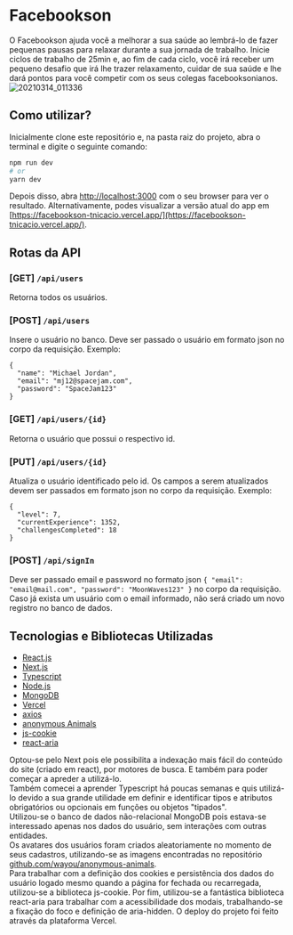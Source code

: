 
# Facebookson
O Facebookson ajuda você a melhorar a sua saúde ao lembrá-lo de fazer pequenas pausas para relaxar durante a sua jornada de trabalho.
Inicie ciclos de trabalho de 25min e, ao fim de cada ciclo, você irá receber um pequeno desafio que irá lhe trazer relaxamento, cuidar de sua saúde e lhe dará pontos para você competir com os seus colegas facebooksonianos. </br>
![20210314_011336](https://user-images.githubusercontent.com/50798315/111057008-cca5a000-8462-11eb-9bfe-2c96b40cc703.gif)

## Como utilizar?

Inicialmente clone este repositório e, na pasta raiz do projeto, abra o terminal e digite o seguinte comando:

```bash
npm run dev
# or
yarn dev
```

Depois disso, abra [http://localhost:3000](http://localhost:3000) com o seu browser para ver o resultado.
Alternativamente, podes visualizar a versão atual do app em [https://facebookson-tnicacio.vercel.app/](https://facebookson-tnicacio.vercel.app/). 

## Rotas da API

### [GET] `/api/users` <br/>
Retorna todos os usuários.

### [POST] `/api/users` <br/>
Insere o usuário no banco. Deve ser passado o usuário em formato json no corpo da requisição. Exemplo:
```
{
  "name": "Michael Jordan",
  "email": "mj12@spacejam.com",
  "password": "SpaceJam123"
}
```
### [GET] `/api/users/{id}` <br/>
Retorna o usuário que possui o respectivo id.

### [PUT] `/api/users/{id}` <br/>
Atualiza o usuário identificado pelo id. Os campos a serem atualizados devem ser passados em formato json no corpo da requisição. Exemplo:
```
{
  "level": 7,
  "currentExperience": 1352,
  "challengesCompleted": 18
}
```
### [POST] `/api/signIn` <br/>
Deve ser passado email e password no formato json `{ "email": "email@mail.com", "password": "MoonWaves123" }` no corpo da requisição.
Caso já exista um usuário com o email informado, não será criado um novo registro no banco de dados.


## Tecnologias e Bibliotecas Utilizadas

- [React.js](https://pt-br.reactjs.org/)
- [Next.js](https://nextjs.org/docs)
- [Typescript](https://www.typescriptlang.org/docs/handbook/intro.html)
- [Node.js](https://nodejs.org/en/)
- [MongoDB](https://www.mongodb.com/)
- [Vercel](https://vercel.com/)
- [axios](https://github.com/axios/axios)
- [anonymous Animals](https://github.com/wayou/anonymous-animals)
- [js-cookie](https://github.com/js-cookie/js-cookie)
- [react-aria](https://react-spectrum.adobe.com/react-aria/)

Optou-se pelo Next pois ele possibilita a indexação mais fácil do conteúdo do site (criado em react), por motores de busca. E também para poder começar a apreder a utilizá-lo.<br/>
Também comecei a aprender Typescript há poucas semanas e quis utilizá-lo devido a sua grande utilidade em definir e identificar tipos e atributos obrigatórios ou opcionais em funções ou objetos "tipados".<br/>
Utilizou-se o banco de dados não-relacional MongoDB pois estava-se interessado apenas nos dados do usuário, sem interações com outras entidades.<br/>
Os avatares dos usuários foram criados aleatoriamente no momento de seus cadastros, utilizando-se as imagens encontradas no repositório [github.com/wayou/anonymous-animals](https://github.com/wayou/anonymous-animals). <br/>
Para trabalhar com a definição dos cookies e persistência dos dados do usuário logado mesmo quando a página for fechada ou recarregada, utilizou-se a biblioteca js-cookie.
Por fim, utilizou-se a fantástica biblioteca react-aria para trabalhar com a acessibilidade dos modais, trabalhando-se a fixação do foco e definição de aria-hidden. 
O deploy do projeto foi feito através da plataforma Vercel.
